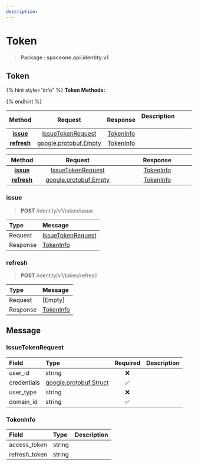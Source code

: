```yaml
---
description:  
---
```

# Token

>  **Package : spaceone.api.identity.v1**

## Token

{% hint style="info" %}
**Token Methods:**

{%  endhint %}


| Method | Request | Response | Description &nbsp; &nbsp; &nbsp; &nbsp; &nbsp; &nbsp; &nbsp; &nbsp; &nbsp; &nbsp; &nbsp; |
| :-----: | :--------: | :--------: | :-------------------- |
| [**issue**](token.md#issue)|   [IssueTokenRequest](token.md#issuetokenrequest) |   [TokenInfo](token.md#tokeninfo) |  |
| [**refresh**](token.md#refresh)| [google.protobuf.Empty](https://github.com/protocolbuffers/protobuf/blob/master/src/google/protobuf/empty.proto)|   [TokenInfo](token.md#tokeninfo) |  |TEST

| Method | Request | Response | Description &nbsp; &nbsp; &nbsp; &nbsp; &nbsp; &nbsp; &nbsp; &nbsp; &nbsp; &nbsp; &nbsp; |
| :-----: | :--------: | :--------: | :-------------------- |
|<div style="width:70px; text-align:center;">  [**issue**](token.md#issue) </div> | <div style="width:200px; text-align:center;">    [IssueTokenRequest](token.md#issuetokenrequest)  </div> | <div style="width:200px; text-align:center;">   [TokenInfo](token.md#tokeninfo)  </div> | <div style="width:400px;">  </div> |
|<div style="width:70px; text-align:center;">  [**refresh**](token.md#refresh) </div> | <div style="width:200px; text-align:center;">  [google.protobuf.Empty](https://github.com/protocolbuffers/protobuf/blob/master/src/google/protobuf/empty.proto) </div> | <div style="width:200px; text-align:center;">   [TokenInfo](token.md#tokeninfo)  </div> | <div style="width:400px;">  </div> | 
 

 
### issue
> **POST** /identity/v1/token/issue
>


| Type | Message |
| :--- | :--- |
| Request | [IssueTokenRequest](token.md#issuetokenrequest) |
| Response |  [TokenInfo](token.md#tokeninfo)  |
 
 

 
### refresh
> **POST** /identity/v1/token/refresh
>


| Type | Message |
| :--- | :--- |
| Request | [Empty] |
| Response |  [TokenInfo](token.md#tokeninfo)  |


## 

## Message

### IssueTokenRequest
| Field | Type | Required | Description |
| :--- | :--- | :---: | :--- |
| user_id |string|❌| |
| credentials |[google.protobuf.Struct](https://github.com/protocolbuffers/protobuf/blob/master/src/google/protobuf/struct.proto)|✅| |
| user_type |string|❌| |
| domain_id |string|✅| |

### TokenInfo
| Field | Type |  Description |
| :--- | :--- | :--- |
| access_token |string | |
| refresh_token |string | |
